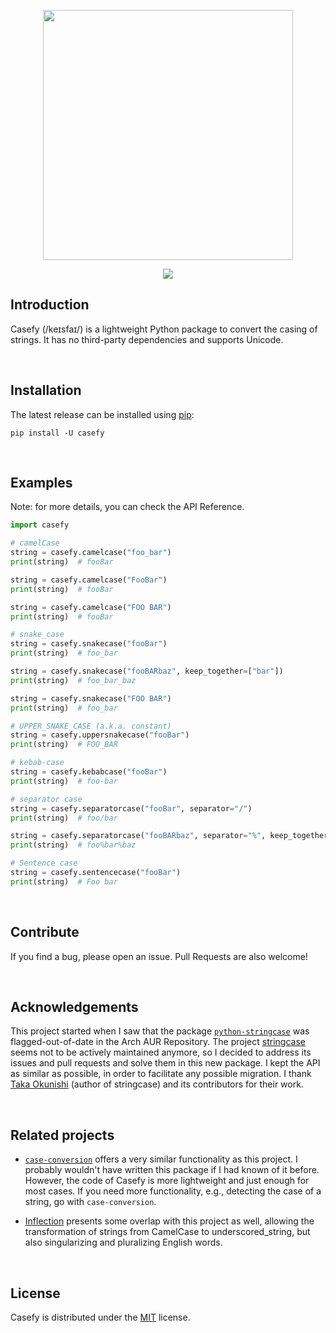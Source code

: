<p align="center"><img width="400" src="https://github.com/dmlls/python-casefy/blob/main/docs/source/_static/images/cover.png" alt=""></p>
<p align="center" display="inline-block">
  <a href="https://docs.jizt.it">
    <a href="https://pypi.org/project/casefy/">
      <img src="https://img.shields.io/pypi/v/casefy">
    </a>
  </a>
</p>

## Introduction

Casefy (/keɪsfaɪ/) is a lightweight Python package to convert the casing of strings. It has no third-party dependencies and supports Unicode.

<br>

## Installation

The latest release can be installed using [pip](https://pypi.org/project/casefy/):
```shell
pip install -U casefy
```

<br>

## Examples

Note: for more details, you can check the API Reference.

```python
import casefy

# camelCase
string = casefy.camelcase("foo_bar")
print(string)  # fooBar

string = casefy.camelcase("FooBar")
print(string)  # fooBar

string = casefy.camelcase("FOO BAR")
print(string)  # fooBar

# snake_case
string = casefy.snakecase("fooBar")
print(string)  # foo_bar

string = casefy.snakecase("fooBARbaz", keep_together=["bar"])
print(string)  # foo_bar_baz

string = casefy.snakecase("FOO BAR")
print(string)  # foo_bar

# UPPER_SNAKE_CASE (a.k.a. constant)
string = casefy.uppersnakecase("fooBar")
print(string)  # FOO_BAR

# kebab-case
string = casefy.kebabcase("fooBar")
print(string)  # foo-bar

# separator case
string = casefy.separatorcase("fooBar", separator="/")
print(string)  # foo/bar

string = casefy.separatorcase("fooBARbaz", separator="%", keep_together=["bar"])
print(string)  # foo%bar%baz

# Sentence case
string = casefy.sentencecase("fooBar")
print(string)  # Foo bar
```

<br>

## Contribute
If you find a bug, please open an issue. Pull Requests are also welcome!

<br>

## Acknowledgements

This project started when I saw that the package [`python-stringcase`](https://aur.archlinux.org/pkgbase/python-stringcase) was flagged-out-of-date in the Arch AUR Repository. The project [stringcase](https://github.com/okunishinishi/python-stringcase) seems not to be actively maintained anymore, so I decided to address its issues and pull requests and solve them in this new package. I kept the API as similar as possible, in order to facilitate any possible migration. I thank [Taka Okunishi](https://github.com/okunishinishi) (author of stringcase) and its contributors for their work.

<br>

## Related projects

- [`case-conversion`](https://github.com/AlejandroFrias/case-conversion) offers a very similar functionality as this project. I probably wouldn't have written this package if I had known of it before. However, the code of Casefy is more lightweight and just enough for most cases. If you need more functionality, e.g., detecting the case of a string, go with `case-conversion`.

- [Inflection](https://github.com/jpvanhal/inflection) presents some overlap with this project as well, allowing the transformation of strings from CamelCase to underscored_string, but also singularizing and pluralizing English words.

<br>

## License
Casefy is distributed under the [MIT](https://github.com/dmlls/python-casefy/blob/main/LICENSE) license.
